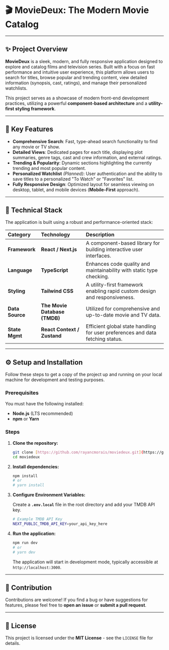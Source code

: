 # 🎬 MovieDeux: The Modern Movie Catalog

---

## ✨ Project Overview

**MovieDeux** is a sleek, modern, and fully responsive application designed to explore and catalog films and television series. Built with a focus on fast performance and intuitive user experience, this platform allows users to search for titles, browse popular and trending content, view detailed information (synopsis, cast, ratings), and manage their personalized watchlists.

This project serves as a showcase of modern front-end development practices, utilizing a powerful **component-based architecture** and a **utility-first styling framework**.

---

## 🎯 Key Features

* **Comprehensive Search**: Fast, type-ahead search functionality to find any movie or TV show.
* **Detailed Views**: Dedicated pages for each title, displaying plot summaries, genre tags, cast and crew information, and external ratings.
* **Trending & Popularity**: Dynamic sections highlighting the currently trending and most popular content.
* **Personalized Watchlist** *(Planned)*: User authentication and the ability to save titles to a personalized "To Watch" or "Favorites" list.
* **Fully Responsive Design**: Optimized layout for seamless viewing on desktop, tablet, and mobile devices (**Mobile-First** approach).

---

## 🚀 Technical Stack

The application is built using a robust and performance-oriented stack:

| Category | Technology | Description |
| :--- | :--- | :--- |
| **Framework** | **React / Next.js** | A component-based library for building interactive user interfaces. |
| **Language** | **TypeScript** | Enhances code quality and maintainability with static type checking. |
| **Styling** | **Tailwind CSS** | A utility-first framework enabling rapid custom design and responsiveness. |
| **Data Source** | **The Movie Database (TMDB)** | Utilized for comprehensive and up-to-date movie and TV data. |
| **State Mgmt** | **React Context / Zustand** | Efficient global state handling for user preferences and data fetching status. |

---

## ⚙️ Setup and Installation

Follow these steps to get a copy of the project up and running on your local machine for development and testing purposes.

### Prerequisites

You must have the following installed:

* **Node.js** (LTS recommended)
* **npm** or **Yarn**

### Steps

1.  **Clone the repository:**

    ```bash
    git clone [https://github.com/rayancmorais/moviedeux.git](https://github.com/rayancmorais/moviedeux.git)
    cd moviedeux
    ```

2.  **Install dependencies:**

    ```bash
    npm install
    # or
    # yarn install
    ```

3.  **Configure Environment Variables:**

    Create a **`.env.local`** file in the root directory and add your TMDB API key.

    ```bash
    # Example TMDB API Key
    NEXT_PUBLIC_TMDB_API_KEY=your_api_key_here
    ```

4.  **Run the application:**

    ```bash
    npm run dev
    # or
    # yarn dev
    ```

    The application will start in development mode, typically accessible at `http://localhost:3000`.

---

## 🤝 Contribution

Contributions are welcome! If you find a bug or have suggestions for features, please feel free to **open an issue** or **submit a pull request**.

---

## 📝 License

This project is licensed under the **MIT License** - see the `LICENSE` file for details.

